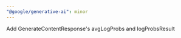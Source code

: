 ```yaml
---
"@google/generative-ai": minor
---
```


Add GenerateContentResponse's avgLogProbs and logProbsResult
